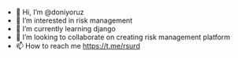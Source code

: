 - 👋 Hi, I’m @doniyoruz
- 👀 I’m interested in risk management
- 🌱 I’m currently learning django
- 💞️ I’m looking to collaborate on creating risk management platform
- 📫 How to reach me https://t.me/rsurd

<!---
doniyoruz/doniyoruz is a ✨ special ✨ repository because its `README.md` (this file) appears on your GitHub profile.
You can click the Preview link to take a look at your changes.
--->
